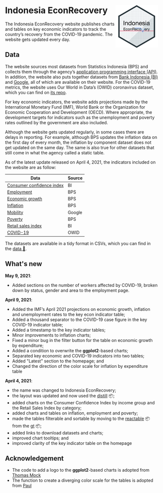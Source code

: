 # Indonesia EconRecovery <img src="images/ier_hexsticker.png" align="right" height="140"/>

The Indonesia EconRecovery website publishes charts and tables on key economic indicators to track the country’s recovery from the COVID-19 pandemic. The website gets updated every day.

## Data

The website sources most datasets from Statistics Indonesia (BPS) and collects them through the agency’s [application programming interface (API)](https://webapi.bps.go.id/). In addition, the website also puts together datasets from [Bank Indonesia (BI)](https://www.bi.go.id/id/publikasi/laporan/default.aspx) and [Google](https://www.google.com/covid19/mobility/), all of which are available on their website. For the COVID-19 metrics, the website uses Our World in Data’s (OWID) coronavirus dataset, which you can find on [its repo](https://github.com/owid/covid-19-data/tree/master/public/data).

For key economic indicators, the website adds projections made by the International Monetary Fund (IMF), World Bank or the Organization for Economic Cooperation and Development (OECD). Where appropriate, the development targets for indicators such as the unemployment and poverty rates outlined by the government are also included.

Although the website gets updated regularly, in some cases there are delays in reporting. For example, although BPS updates the inflation data on the first day of every month, the inflation by component dataset does not get updated on the same day. The same is also true for other datasets that still come in what the agency called a static table.

As of the latest update released on April 4, 2021, the indicators included on the website are as follow:

Data | Source  
------ | ----------  
[Consumer confidence index](https://dzulfiqarfr.github.io/indonesia-recovery-tracker/cci.html) | BI  
[Employment](https://dzulfiqarfr.github.io/indonesia-recovery-tracker/employment.html) | BPS  
[Economic growth](https://dzulfiqarfr.github.io/indonesia-recovery-tracker/gdp.html) | BPS  
[Inflation](https://dzulfiqarfr.github.io/indonesia-recovery-tracker/inflation.html) | BPS  
[Mobility](https://dzulfiqarfr.github.io/indonesia-recovery-tracker/mobility.html) | Google  
[Poverty](https://dzulfiqarfr.github.io/indonesia-recovery-tracker/poverty.html) | BPS  
[Retail sales index](https://dzulfiqarfr.github.io/indonesia-recovery-tracker/rsi.html) | BI  
[COVID-19](https://dzulfiqarfr.github.io/indonesia-recovery-tracker/index.html) | OWID  

The datasets are available in a tidy format in CSVs, which you can find in the [data 📁](/data).


## What's new

**May 9, 2021**:
- Added sections on the number of workers affected by COVID-19, broken down by status, gender and area to the employment page.  

**April 9, 2021**:  
- Added the IMF’s April 2021 projections on economic growth, inflation and unemployment rates to the key econ indicator table;  
- Added a thousand separator to the COVID-19 case figure in the key COVID-19 indicator table;  
- Added a timestamp to the key indicator tables;  
- Minor improvements to inflation charts;  
- Fixed a minor bug in the filter button for the table on economic growth by expenditure;   
- Added a condition to overwrite the **ggplot2**-based charts;  
- Separated key economic and COVID-19 indicators into two tables;  
- Added "Latest" section to the homepage; and  
- Changed the direction of the color scale for inflation by expenditure table

**April 4, 2021**:  
- the name was changed to Indonesia EconRecovery;  
- the layout was updated and now used the [distill](https://rstudio.github.io/distill/) 📦;  
- added charts on the Consumer Confidence Index by income group and the Retail Sales Index by category;  
- added charts and tables on inflation, employment and poverty;  
- made the tables filterable and sortable by moving to the [reactable](https://glin.github.io/reactable/index.html) 📦 from the [gt](https://gt.rstudio.com/index.html) 📦;  
- added links to download datasets and charts;  
- improved chart tooltips; and  
- improved clarity of the key indicator table on the homepage  


## Acknowledgement

- The code to add a logo to the **ggplot2**-based charts is adopted from [Thomas Mock](https://themockup.blog/posts/2019-01-09-add-a-logo-to-your-plot/)  
- The function to create a diverging color scale for the tables is adopted from [Paul](https://stackoverflow.com/questions/64469714/set-asymmetric-midpoint-for-data-color-in-gt-table)  